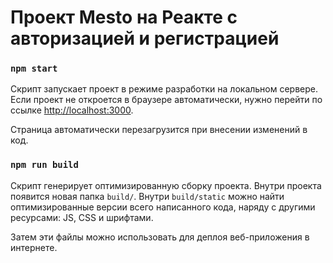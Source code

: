 # Проект Mesto на Реакте с авторизацией и регистрацией

### `npm start`

Скрипт запускает проект в режиме разработки на локальном сервере.\
Если проект не откроется в браузере автоматически, нужно перейти по ссылке [http://localhost:3000](http://localhost:3000).

Страница автоматически перезагрузится при внесении изменений в код.

### `npm run build`

Скрипт генерирует оптимизированную сборку проекта. Внутри проекта появится новая папка `build/`. Внутри `build/static` можно найти оптимизированные версии всего написанного кода, наряду с другими ресурсами: JS, CSS и шрифтами.

Затем эти файлы можно использовать для деплоя веб-приложения в интернете.
